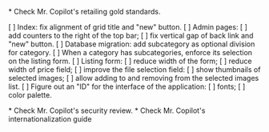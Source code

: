 \* Check Mr. Copilot's retailing gold standards.

[ ] Index: fix alignment of grid title and "new" button.
[ ] Admin pages:
    [ ] add counters to the right of the top bar;
    [ ] fix vertical gap of back link and "new" button.
[ ] Database migration: add subcategory as optional division for category.
    [ ] When a category has subcategories, enforce its selection on the listing form.
[ ] Listing form:
    [ ] reduce width of the form;
    [ ] reduce width of price field;
    [ ] improve the file selection field:
        [ ] show thumbnails of selected images;
        [ ] allow adding to and removing from the selected images list.
[ ] Figure out an "ID" for the interface of the application:
    [ ] fonts;
    [ ] color palette.

\* Check Mr. Copilot's security review.
\* Check Mr. Copilot's internationalization guide